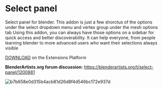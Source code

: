 # Select panel
Select panel for blender.
This addon is just a few shorctus of the options under the select dropdown menu and vertex group under the mesh options tab
Using this addon, you can always have those options on a sidebar for quick access and better discoverability.
It can help everyone, from people learning blender to more advanced  users who want their selections always visible

[DOWNLOAD](https://extensions.blender.org/approval-queue/select-panel-xdanic/) on the Extensions Platform


**BlenderArtists.org forum discussion:** https://blenderartists.org/t/select-panel/1200881

![b7b658e0d315b4acb81d26d8f4d546bc172e937d](https://user-images.githubusercontent.com/1732773/140984336-d65c0fcb-62b9-44e9-bba7-f7cb3226bdb6.jpeg)

